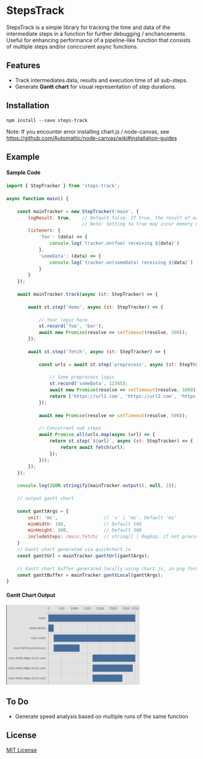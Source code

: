 # StepsTrack

StepsTrack is a simple library for tracking the time and data of the intermediate steps in a function for further debugging / enchancements. Useful for enhancing performance of a pipeline-like function that consists of multiple steps and/or conccurent async functions.

## Features

- Track intermediates data, results and execution time of all sub-steps.
- Generate **Gantt chart** for visual representation of step durations.

## Installation

```
npm install --save steps-track
```
Note: If you encounter error installing chart.js / node-canvas, see https://github.com/Automattic/node-canvas/wiki#installation-guides

## Example

#### Sample Code
```js
import { StepTracker } from 'steps-track';

async function main() {
        
    const mainTracker = new StepTracker('main', {
        logResult: true,    // Default false. If true, the result of each step will be logged.
                            // Note: Setting to true may incur memory usage increase.
        listeners: {
            'foo': (data) => {
                console.log(`tracker.on(foo) receiving ${data}`)
            },
            'someData': (data) => {
                console.log(`tracker.on(someData) receiving ${data}`)
            }
        }
    });

    await mainTracker.track(async (st: StepTracker) => {
       
        await st.step('demo', async (st: StepTracker) => {
        
            // Your logic here
            st.record('foo', 'bar');
            await new Promise(resolve => setTimeout(resolve, 200));
        });
        
        await st.step('fetch', async (st: StepTracker) => {
                
            const urls = await st.step('preprocess', async (st: StepTracker) => {
                
                // Some preprocess logic
                st.record('someData', 12345);
                await new Promise(resolve => setTimeout(resolve, 1000));
                return ['https://url1.com', 'https://url2.com', 'https://url3.com'];
            });
        
            await new Promise(resolve => setTimeout(resolve, 500));
        
            // Concurrent sub steps
            await Promise.all(urls.map(async (url) => {
                return st.step(`${url}`, async (st: StepTracker) => {
                    return await fetch(url);
                });
            }));
        });
    });
    
    console.log(JSON.stringify(mainTracker.output(), null, 2));

    // output gantt chart

    const ganttArgs = {
        unit: 'ms',                 // 's' | 'ms'. Default 'ms'
        minWidth: 100,              // Default 500
        minHeight: 100,             // Default 300
        includeSteps: /main.fetch/  // string[] | RegExp. if not provided, all steps will be included
    }
    // Gantt chart generated via quickchart.io
    const ganttUrl = mainTracker.ganttUrl(ganttArgs);     

    // Gantt chart buffer generated locally using chart.js, in png format
    const ganttBuffer = mainTracker.ganttLocal(ganttArgs);
}

```
#### Gantt Chart Output
<img src="./sample/sample-gantt.png" width="70%">

## To Do
- Generate speed analysis based on multiple runs of the same function

## License
[MIT License](LICENSE)

